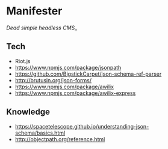 # Manifester

_Dead simple headless CMS__

## Tech
* Riot.js
* https://www.npmjs.com/package/jsonpath
* https://github.com/BigstickCarpet/json-schema-ref-parser
* http://brutusin.org/json-forms/
* https://www.npmjs.com/package/awilix
* https://www.npmjs.com/package/awilix-express

## Knowledge
* https://spacetelescope.github.io/understanding-json-schema/basics.html
* http://objectpath.org/reference.html
